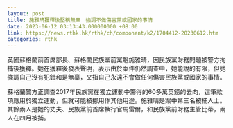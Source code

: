 ```yaml
---
layout: post
title: 施雅晴獲釋後堅稱無辜　強調不做傷害黨或國家的事情
date: 2023-06-12 03:13:43.000000000 +08:00
link: https://news.rthk.hk/rthk/ch/component/k2/1704412-20230612.htm
categories: rthk
---
```


英國蘇格蘭前首席部長、蘇格蘭民族黨前黨魁施雅晴，因民族黨財務問題被警方拘捕後獲釋。她在獲釋後發表聲明，表示由於案件仍然調查中，她能說的有限，但她強調自己沒有犯錯和是無辜，又指自己永遠不會做任何傷害民族黨或國家的事情。

蘇格蘭警方正調查2017年民族黨在獨立運動中籌得的60多萬英鎊的去向，這筆款項應用於獨立運動，但就可能被挪用作其他用途。施雅晴是案中第三名被捕人士。其餘兩人是她的丈夫、民族黨前首席執行官馬雷爾，和民族黨前財務主管比蒂，兩人在四月被捕。
